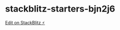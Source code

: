 # stackblitz-starters-bjn2j6

[Edit on StackBlitz ⚡️](https://stackblitz.com/edit/stackblitz-starters-bjn2j6)